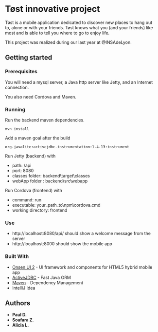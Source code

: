 # Tøst innovative project

Tøst is a mobile application dedicated to discover new places to hang out to, alone or with your friends.
Tøst knows what you (and your friends) like most and is able to tell you where to go to enjoy life.

This project was realized during our last year at @INSAdeLyon.


## Getting started

### Prerequisites

You will need a mysql server, a Java http server like Jetty, and an Internet connection.

You also need Cordova and Maven.

### Running

Run the backend maven dependencies.

```
mvn install
```

Add a maven goal after the build

```
org.javalite:activejdbc-instrumentation:1.4.13:instrument
```

Run Jetty (backend) with 
* path:           /api
* port:           8080
* classes folder: backend\target\classes
* webApp folder : backend\src\webapp

Run Cordova (frontend) with
* command:            run
* executable:         your_path_to\npm\cordova.cmd
* working directory:  frontend

### Use

* http://localhost:8080/api/ should show a welcome message from the server
* http://localhost:8000      should show the mobile app

### Built With

* [Onsen UI 2](https://onsen.io/) - UI framework and components for HTML5 hybrid mobile app
* [ActiveJDBC](http://javalite.io/activejdbc) - Fast Java ORM
* [Maven](https://maven.apache.org/) - Dependency Management
* IntelliJ Idea

## Authors

* **Paul D.** 
* **Soafara Z.** 
* **Alicia L.**


